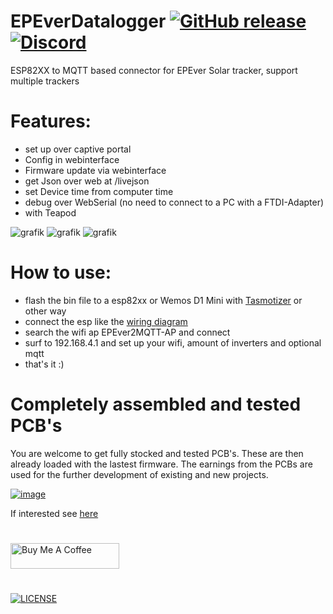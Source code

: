 # EPEverDatalogger  [![GitHub release](https://img.shields.io/github/release/softwarecrash/EPEver2MQTT?include_prereleases=&sort=semver&color=blue)](https://github.com/softwarecrash/EPEver2MQTT/releases/latest) [![Discord](https://img.shields.io/discord/1007020337482973254?logo=discord&label=Discord)](https://discord.gg/Hup3gg4YsN)
ESP82XX to MQTT based connector for EPEver Solar tracker, support multiple trackers

# Features:
- set up over captive portal
- Config in webinterface
- Firmware update via webinterface
- get Json over web at /livejson
- set Device time from computer time
- debug over WebSerial (no need to connect to a PC with a FTDI-Adapter)
- with Teapod

![grafik](https://user-images.githubusercontent.com/44615614/230722020-9ee2ef7e-0f98-4094-83f2-994f6211ecad.png)
![grafik](https://user-images.githubusercontent.com/44615614/230722025-69865c5b-da78-4ed5-897f-6f1b389e878c.png)
![grafik](https://user-images.githubusercontent.com/44615614/230722029-4481645d-6a2b-47da-9472-c2f1f49fc21e.png)


# How to use:
- flash the bin file to a esp82xx or Wemos D1 Mini with [Tasmotizer](https://github.com/tasmota/tasmotizer/releases) or other way
- connect the esp like the [wiring diagram](https://github.com/softwarecrash/EPEver2MQTT/wiki/Wireing)
- search the wifi ap EPEver2MQTT-AP and connect
- surf to 192.168.4.1 and set up your wifi, amount of inverters and optional mqtt
- that's it :)

# Completely assembled and tested PCB's

You are welcome to get fully stocked and tested PCB's. These are then already loaded with the lastest firmware. The earnings from the PCBs are used for the further development of existing and new projects.

[![image](https://github.com/softwarecrash/EPEver2MQTT/assets/17761850/0a9ff025-1992-49d0-b7f1-9ea1a1bc7f2a)](https://all-solutions.store)

If interested see [here](https://all-solutions.store)

#
[<img src="https://cdn.buymeacoffee.com/buttons/default-orange.png" alt="Buy Me A Coffee" height="41" width="174"/>](https://donate.softwarecrash.de)
#
[![LICENSE](https://licensebuttons.net/l/by-nc-nd/4.0/88x31.png)](https://creativecommons.org/licenses/by-nc-nd/4.0/)
